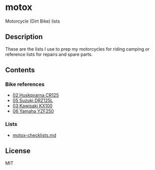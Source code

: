 # motox
Motorcycle (Dirt Bike) lists

## Description
These are the lists I use to prep my motorcycles for riding camping or reference lists for repairs and spare parts.

## Contents
### Bike references

- [02 Huskqvarna CR125](02-Husky-CR125.md)
- [05 Suzuki DRZ125L](05-Suzuki-DRZ125L.md)
- [03 Kawisaki KX100](03-Kawi-KX100.md)
- [06 Yamaha YZF250](06-Yamaha-YZF250.md)

### Lists
- [motox-checklists.md](motox-checklists.md)

## License
MIT
